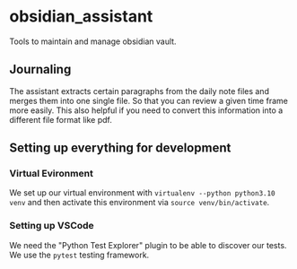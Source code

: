 # obsidian_assistant
Tools to maintain and manage obsidian vault.

## Journaling
The assistant extracts certain paragraphs from the daily note files and merges them into one single file. So that you can review a given time frame more easily. This also helpful if you need to convert this information into a different file format like pdf.

## Setting up everything for development
### Virtual Evironment
We set up our virtual environment with ```virtualenv --python python3.10 venv``` and then activate this environment via ```source venv/bin/activate```.

### Setting up VSCode
We need the "Python Test Explorer" plugin to be able to discover our tests. We use the ```pytest``` testing framework.
